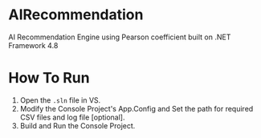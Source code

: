 # AIRecommendation
AI Recommendation Engine using Pearson coefficient built on .NET Framework 4.8

# How To Run

1. Open the `.sln` file in VS.
2. Modify the Console Project's App.Config and Set the path for required CSV files and log file [optional].
3. Build and Run the Console Project.
